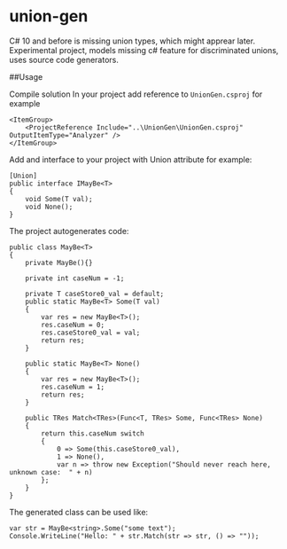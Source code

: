 # union-gen

C# 10 and before is missing union types, which might apprear later. 
Experimental project, models missing c# feature for discriminated unions, uses source code generators.

##Usage

Compile solution
In your project add reference to `UnionGen.csproj` for example

```
<ItemGroup>
    <ProjectReference Include="..\UnionGen\UnionGen.csproj" OutputItemType="Analyzer" />
</ItemGroup>
```

Add and interface to your project with Union attribute for example:

```
[Union]
public interface IMayBe<T> 
{
    void Some(T val);
    void None();
}
```

The project autogenerates code:

```
public class MayBe<T>
{
	private MayBe(){}
	
	private int caseNum = -1;
	
	private T caseStore0_val = default;
	public static MayBe<T> Some(T val)
	{
		var res = new MayBe<T>();
		res.caseNum = 0;
		res.caseStore0_val = val;
		return res;
	}
	
	public static MayBe<T> None()
	{
		var res = new MayBe<T>();
		res.caseNum = 1;
		return res;
	}
	
	public TRes Match<TRes>(Func<T, TRes> Some, Func<TRes> None)
	{
		return this.caseNum switch 
		{
			0 => Some(this.caseStore0_val),
			1 => None(),
			var n => throw new Exception("Should never reach here, unknown case:  " + n)
		};
	}
}
```

The generated class can be used like:

```
var str = MayBe<string>.Some("some text");
Console.WriteLine("Hello: " + str.Match(str => str, () => ""));
```
